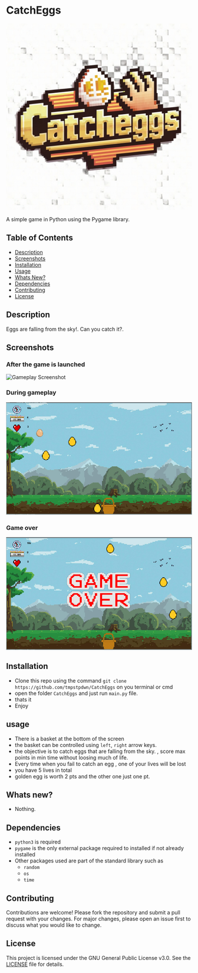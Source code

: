 # CatchEggs

![FloopyBirdy Screenshot](logo.png)

A simple game in Python using the Pygame library.

## Table of Contents

- [Description](#description)
- [Screenshots](#screenshots)
- [Installation](#installation)
- [Usage](#usage)
- [Whats New?](#whats-new)
- [Dependencies](#dependencies) 
- [Contributing](#contributing)
- [License](#license)


## Description

Eggs are falling from the sky!. Can you catch it?.

## Screenshots

### After the game is launched
![Gameplay Screenshot](screenshots/start.png)

### During gameplay
![Gameplay Screenshot](screenshots/gameplay.png)

### Game over
![Gameplay Screenshot](screenshots/gameover.png)

## Installation

- Clone this repo using the command `git clone https://github.com/tmpstpdwn/CatchEggs` on you terminal or cmd
- open the folder `CatchEggs` and just run `main.py` file. 
- thats it
- Enjoy

## usage 

- There is a basket at the bottom of the screen
- the basket can be controlled using `left`, `right` arrow keys.
- the objective is to catch eggs that are falling from the sky.
  , score max points in min time without loosing much of life.
- Every time when you fail to catch an egg , one of your lives will be lost
- you have 5 lives in total
- golden egg is worth 2 pts and the other one just one pt.

## Whats new?

- Nothing.

## Dependencies

- `python3` is required
- `pygame` is the only external package required to installed if not already installed
- Other packages used are part of the standard library such as
    - `random`
    - `os`
    - `time`

## Contributing

Contributions are welcome! Please fork the repository and submit a pull request with your changes. For major changes, please open an issue first to discuss what you would like to change.

## License

This project is licensed under the GNU General Public License v3.0. See the [LICENSE](LICENSE) file for details.
